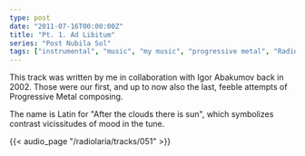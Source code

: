 ```yaml
---
type: post
date: "2011-07-16T00:00:00Z"
title: "Pt. 1. Ad Libitum"
series: "Post Nubila Sol"
tags: ["instrumental", "music", "my music", "progressive metal", "Radiolaria"]
---
```


This track was written by me in collaboration with Igor Abakumov back in 2002. Those were our first, and up to now also the last, feeble attempts of Progressive Metal composing.

The name is Latin for "After the clouds there is sun", which symbolizes contrast vicissitudes of mood in the tune.

<!--more-->

{{< audio_page "/radiolaria/tracks/051" >}}
